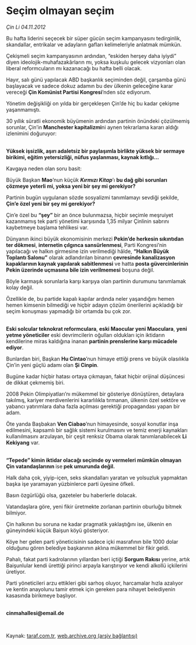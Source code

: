 # Seçim olmayan seçim

*Çin Li 04.11.2012*

<div class="yazi"><p>Bu hafta liderini seçecek bir süper gücün seçim kampanyasını tedirginlik, skandallar, entrikalar ve adayların gafları kelimeleriyle anlatmak mümkün.</p>
<p>Çekişmeli seçim kampanyasının ardından, “eskiden herşey daha iyiydi” diyen ideolojik-muhafazakârların mı, yoksa kuşkulu gelecek vizyonları olan liberal reformcuların mı kazanacağı bu hafta belli olacak.</p>
<p>Hayır, salı günü yapılacak ABD başkanlık seçiminden değil, çarşamba günü başlayacak ve sadece dokuz adamın bu dev ülkenin geleceğine karar vereceği <b>Çin Komünist Partisi Kongresi</b>’nden söz ediyorum.</p>
<p>Yönetim değişikliği on yılda bir gerçekleşen Çin’de hiç bu kadar çekişme yaşanmamıştı.</p>
<p>30 yıllık süratli ekonomik büyümenin ardından partinin önündeki çözülmemiş sorunlar, Çin’in <b>Manchester kapitalizmi</b>ni aynen tekrarlama kararı aldığı izlenimini doğuruyor:</p>
<p><b><br/>Yüksek işsizlik, aşırı adaletsiz bir paylaşımla birlikte yüksek bir sermaye birikimi, eğitim yetersizliği, nüfus yaşlanması, kaynak kıtlığı...</b></p>
<p>Kavgaya neden olan soru basit:</p>
<p>Büyük Başkan <b>Mao</b>’nun küçük <b><i>Kırmızı Kitap</i></b>’ı <b>bu dağ gibi sorunları çözmeye yeterli mi, yoksa yeni bir şey mi gerekiyor?</b></p>
<p>Partinin bugün uygulanan sözde sosyalizmi tanımlamayı sevdiği şekilde, <b>Çin’e özel yeni bir şey mi gerekiyor?</b></p>
<p>Çin’e özel bu <b>“şey”</b> bir an önce bulunmazsa, hiçbir seçimle meşruiyet kazanmamış tek parti yönetimi karşısında 1,35 milyar Çinlinin sabrını kaybetmeye başlama tehlikesi var.</p>
<p>Dünyanın ikinci büyük ekonomisinin merkezi <b>Pekin’de herkesin sıkıntıdan ter dökmesi</b>, <b>internetin çılgınca sansürlenmesi</b>, Parti Kongresi’nin yapılacağı ve halkın girmesine izin verilmediği hâlde, <b>“Halkın Büyük Toplantı Salonu”</b> olarak adlandırılan binanın <b>çevresinde kanalizasyon kapaklarının kaynak yapılarak sabitlenmesi</b> ve hatta <b>posta güvercinlerinin Pekin üzerinde uçmasına bile izin verilmemesi</b> boşuna değil.</p>
<p>Böyle karmaşık sorunlarla karşı karşıya olan partinin durumunu tanımlamak kolay değil.</p>
<p>Özellikle de, bu partide kapalı kapılar ardında neler yaşandığını hemen hemen kimsenin bilmediği ve hiçbir adayın çözüm önerilerini açıkladığı bir seçim konuşması yapmadığı bir ortamda bu çok zor.</p>
<p><b><br/>Eski solcular teknokrat reformculara</b>, <b>eski Maocular yeni Maoculara</b>, <b>yeni yetme yöneticiler</b> eski devrimcilerin oğulları oldukları için iktidarın kendilerine miras kaldığına inanan <b>partinin prenslerine karşı mücadele ediyor</b>.</p>
<p>Bunlardan biri, Başkan <b>Hu Cintao</b>’nun himaye ettiği prens ve büyük olasılıkla Çin’in yeni güçlü adamı olan <b>Şi Cinpin</b>. </p>
<p>Bugüne kadar hiçbir hatası ortaya çıkmayan, fakat hiçbir orijinal düşüncesi de dikkat çekmemiş biri.</p>
<p>2008 Pekin Olimpiyatları’nı mükemmel bir gösteriye dönüştüren, detaylara takılmış, kariyer merdivenlerini kararlılıkla tırmanan, ülkenin özel sektöre ve yabancı yatırımlara daha fazla açılması gerektiği propagandası yapan bir adam.</p>
<p>Öte yanda Başbakan <b>Ven Ciabao</b>’nun himayesinde, sosyal konutlar inşa edilmesini, kapsamlı bir sağlık sistemi kurulmasını ve temiz enerji kaynakları kullanılmasını arzulayan, bir çeşit renksiz Obama olarak tanımlanabilecek <b>Li Kekiyang</b> var.</p>
<p><b><br/>“Tepede” kimin iktidar olacağı seçimde oy vermeleri mümkün olmayan Çin vatandaşlarının </b>ise<b> pek umurunda değil.</b></p>
<p>Halk daha çok, yiyip-içen, seks skandalları yaratan ve yolsuzluk yapmaktan başka işe yaramayan yüzbinlerce parti üyesine öfkeli.</p>
<p>Basın özgürlüğü olsa, gazeteler bu haberlerle dolacak.</p>
<p>Vatandaşlara göre, yeni fikir üretmekte zorlanan partinin oburluğu bitmek bilmiyor.</p>
<p>Çin halkının bu soruna ne kadar pragmatik yaklaştığını ise, ülkenin en güneyindeki küçük Baişun köyü gösteriyor.</p>
<p>Köye her gelen parti yöneticisinin sadece içki masrafının bile 1000 dolar olduğunu gören belediye başkanının aklına mükemmel bir fikir geldi.</p>
<p>Pahalı, fakat parti kadrolarının yıllardan beri içtiği <b>Sorgum Rakısı</b> yerine, artık Baişunlular kendi ürettiği pirinci arpayla karıştırıyor ve kendi alkollü içkilerini üretiyor.</p>
<p>Parti yöneticileri arzu ettikleri gibi sarhoş oluyor, harcamalar hızla azalıyor ve kentin anayolunu tamir etmek için gereken para nihayet belediyenin kasasında birikmeye başlıyor.</p><b>
<p><br/>cinmahallesi@email.de</p>
<p></p></b> 
</div>

Kaynak: [taraf.com.tr](http://www.taraf.com.tr/cin-li/makale-secim-olmayan-secim.htm), [web.archive.org (arşiv bağlantısı)](http://web.archive.org/web/20131107142149/http://www.taraf.com.tr/cin-li/makale-secim-olmayan-secim.htm)
